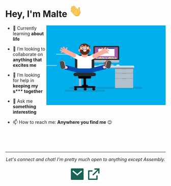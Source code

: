 # Hey, I'm Malte <img src="assets/gifs/Hi.gif" width="40px" height="40px">

<img align="right" height="250" width="375" alt="GIF" src="assets/gifs/coder.gif" />

- 🌱 Currently learning **about life**
- 👯 I’m looking to collaborate on **anything that excites me**
- 🤔 I’m looking for help in **keeping my s\*\*\* together**
- 💬 Ask me **something interesting**
- 📫 How to reach me: **Anywhere you find me** 😉
  
  <br>
  <br>
  <br>
  
---
<p align="center">
  <i>Let's connect and chat! I'm pretty much open to anything except Assembly.</i>
  <p align="center">
    <a href="mailto:malte@ehmencloud.de" alt="Email me"><img src="assets/svg/mail.svg"></a>
    <a href="https://ehmencloud.de/" alt="My Portfolio"><img src="assets/svg/external.svg" /></a>
</p>
